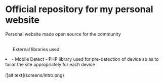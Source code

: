 # Official repository for my personal website

Personal website made open source for the community
<br>
<br>
<ul>External libraries used:</ul>
<li>- Mobile Detect - PHP library used for pre-detection of device so as to tailor the site appropriately for each device</li>
<br>
![alt text](screens/intro.png)
